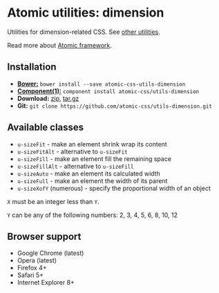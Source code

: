 # Atomic utilities: dimension

Utilities for dimension-related CSS.
See [other utilities](https://github.com/atomic-css/utils).

Read more about [Atomic framework](https://github.com/atomic-css/atomic).

## Installation

* [__Bower:__](http://bower.io)
  `bower install --save atomic-css-utils-dimension`
* [__Component(1):__](http://component.io)
  `component install atomic-css/utils-dimension`
* __Download:__
  [zip](https://github.com/atomic-css/utils-dimension/zipball/master),
  [tar.gz](https://github.com/atomic-css/utils-dimension/tarball/master)
* __Git:__ `git clone https://github.com/atomic-css/utils-dimension.git`

## Available classes

* `u-sizeFit` - make an element shrink wrap its content
* `u-sizeFitAlt` - alternative to `u-sizeFit`
* `u-sizeFill` - make an element fill the remaining space
* `u-sizeFillAlt` - alternative to `u-sizeFill`
* `u-sizeAuto` - make an element its calculated width
* `u-sizeFull` - make an element the width of its parent
* `u-sizeXofY` (numerous) - specify the proportional width of an object

`X` must be an integer less than `Y`.

`Y` can be any of the following numbers: 2, 3, 4, 5, 6, 8, 10, 12

## Browser support

* Google Chrome (latest)
* Opera (latest)
* Firefox 4+
* Safari 5+
* Internet Explorer 8+